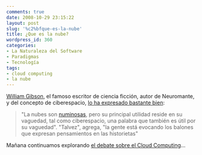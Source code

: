 ```yaml
---
comments: true
date: 2008-10-29 23:15:22
layout: post
slug: '%c2%bfque-es-la-nube'
title: ¿Que es la nube?
wordpress_id: 360
categories:
- La Naturaleza del Software
- Paradigmas
- Tecnología
tags:
- cloud computing
- la nube
---
```


[William Gibson](http://www.williamgibsonbooks.com/), el famoso escritor de ciencia ficción, autor de Neuromante, y del concepto de ciberespacio, [lo ha expresado bastante bien](http://www.thestandard.com/article/0,1902,5466,00.html?page=0%2C1):

> "La nubes son [numinosas](http://www.rae2.es/numinoso), pero su principal utilidad reside en su vaguedad, tal como ciberespacio, una palabra que también es útil por su vaguedad". "Talvez", agrega, "la gente está evocando los balones que expresan pensamientos en las historietas"

Mañana continuamos explorando [el debate sobre el Cloud Computing](http://www.lnds.net/2008/10/el_debate_sobre_negocio_del_cloud_comput.html)...



